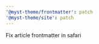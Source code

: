 ```yaml
---
'@myst-theme/frontmatter': patch
'@myst-theme/site': patch
---
```


Fix article frontmatter in safari
